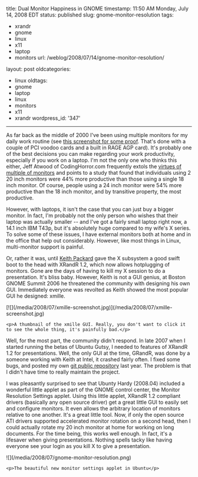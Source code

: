 title: Dual Monitor Happiness in GNOME
timestamp: 11:50 AM Monday, July 14, 2008 EDT
status: published
slug: gnome-monitor-resolution
tags:
- xrandr
- gnome
- linux
- x11
- laptop
- monitors
url: /weblog/2008/07/14/gnome-monitor-resolution/

layout: post
oldcategories:
- linux
oldtags:
- gnome
- laptop
- linux
- monitors
- x11
- xrandr
wordpress_id: '347'

---

As far back as the middle of 2000 I've been using multiple monitors for my daily work routine (see [this screenshot for some proof](http://patrick.wagstrom.net/screenshots/shots/20000830.jpg).  That's done with a couple of PCI voodoo cards and a built in RAGE AGP card).  It's probably one of the best decisions you can make regarding your work productivity, especially if you work on a laptop.  I'm not the only one who thinks this either, Jeff Atwood of CodingHorror.com frequently extols the [virtues of multiple of monitors](http://www.codinghorror.com/blog/archives/001076.html) and points to a study that found that individuals using 2 20 inch monitors were 44% more productive than
those using a single 18 inch monitor.  Of course, people using a 24 inch monitor were 54% more productive than the 18 inch monitor, and by transitive property, the most productive.

However, with laptops, it isn't the case that you can just buy a bigger monitor.  In fact, I'm probably not the only person who wishes that their laptop was actually smaller -- and I've got a fairly small laptop right now, a 14.1 inch IBM T43p, but it's absolutely huge
compared to my wife's X series.  To solve some of these issues, I have external monitors both at home and in the office that help out considerably.  However, like most things in Linux, multi-monitor support is painful.

Or, rather it was, until [Keith Packard](http://www.keithp.com/) gave the X subsystem a good swift boot to the head with XRandR 1.2, which now allows hotplugging of monitors.  Gone are the days of having to kill my X session to do a presentation.  It's bliss baby.  However, Keith is not a GUI genius, at Boston GNOME Summit 2006 he threatened the community with designing his own GUI.  Immediately everyone was revolted as Keith showed the most popular GUI he designed: xmille.

<div class="image caption center">
    [![](/media/2008/07/xmille-screenshot.jpg)](/media/2008/07/xmille-screenshot.jpg)

    <p>A thumbnail of the xmille GUI. Really, you don't want to click it to see the whole thing, it's painfully bad.</p>
</div>

Well, for the most part, the community didn't respond.  In late 2007 when I started running the betas of Ubuntu Gutsy, I needed to features of XRandR 1.2 for presentations.  Well, the only GUI at the time, GRandR, was done by a someone working with Keith at Intel, it crashed
fairly often.  I fixed some bugs, and posted my own [git public repository](http://patrick.wagstrom.net/weblog/code/grandr-public-git-repo.xml) last year.  The problem is that I didn't have time to really maintain the project.

I was pleasantly surprised to see that Ubunty Hardy (2008.04) included a wonderful little applet as part of the GNOME control center, the Monitor Resolution Settings applet.  Using this little applet, XRandR 1.2 compliant drivers (basically any open source driver) get a great little GUI to easily set and configure monitors.  It even allows the arbitrary location of monitors relative to one another.  It's a great little tool.  Now, if only the open source ATI drivers supported accelerated monitor rotation on a second head, then I could actually rotate my 20 inch monitor at home for working on long documents.  For the time being, this works well enough.  In fact, it's a lifesaver when giving presentations.  Nothing spells tacky like having everyone see your login as you kill X to give a presentation.

<div class="image caption center">
    ![](/media/2008/07/gnome-monitor-resolution.png)

    <p>The beautiful new monitor settings applet in Ubuntu</p>
</div>
